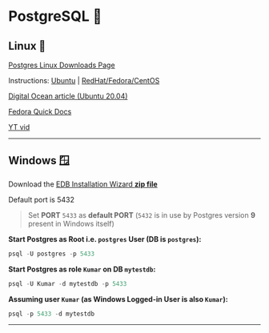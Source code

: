# PostgreSQL 🐘

## Linux 🐧

[Postgres Linux Downloads Page](https://www.postgresql.org/download/linux)

Instructions: [Ubuntu](https://www.postgresql.org/download/linux/ubuntu/) | [RedHat/Fedora/CentOS](https://www.postgresql.org/download/linux/redhat/)

[Digital Ocean article (Ubuntu 20.04)](https://www.digitalocean.com/community/tutorials/how-to-install-and-use-postgresql-on-ubuntu-20-04)

[Fedora Quick Docs](https://docs.fedoraproject.org/en-US/quick-docs/postgresql/)

[YT vid](https://www.youtube.com/watch?v=Nt1BjoULGWg)

---

## Windows 🪟

Download the [EDB Installation Wizard **zip file**](https://www.enterprisedb.com/downloads/postgres-postgresql-downloads)

Default port is 5432

> Set **PORT** `5433` as **default PORT** (`5432` is in use by Postgres version **9** present in Windows itself)

**Start Postgres as Root i.e. `postgres` User (DB is `postgres`):**

```PowerShell
psql -U postgres -p 5433
```

**Start Postgres as role `Kumar` on DB `mytestdb`:**

```PowerShell
psql -U Kumar -d mytestdb -p 5433
```

**Assuming user `Kumar` (as Windows Logged-in User is also `Kumar`):**

```PowerShell
psql -p 5433 -d mytestdb
```

---
